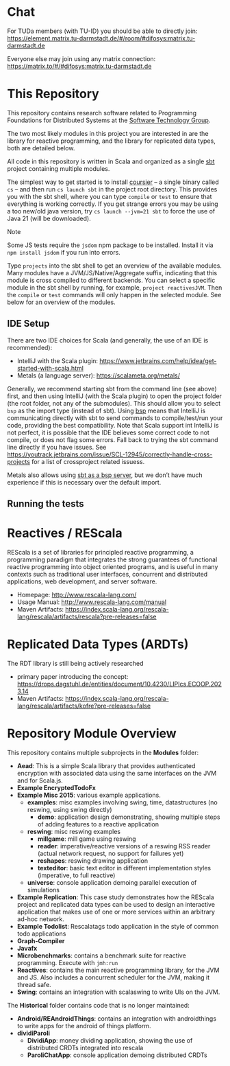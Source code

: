 # Chat

For TUDa members (with TU-ID) you should be able to directly join:
https://element.matrix.tu-darmstadt.de/#/room/#difosys:matrix.tu-darmstadt.de

Everyone else may join using any matrix connection:
https://matrix.to/#/#difosys:matrix.tu-darmstadt.de

# This Repository

This repository contains research software related to Programming Foundations for Distributed Systems at the [Software Technology Group](http://www.stg.tu-darmstadt.de/).

The two most likely modules in this project you are interested in are the library for reactive programming, and the library for replicated data types, both are detailed below.

All code in this repository is written in Scala and organized as a single [sbt](https://www.scala-sbt.org/) project containing multiple modules.

The simplest way to get started is to install [coursier](https://get-coursier.io/docs/cli-installation) – a single binary called `cs` – and then run `cs launch sbt` in the project root directory. This provides you with the sbt shell, where you can type `compile` or `test` to ensure that everything is working correctly. If you get strange errors you may be using a too new/old java version, try `cs launch --jvm=21 sbt` to force the use of Java 21 (will be downloaded).

> [!NOTE]
> Some JS tests require the `jsdom` npm package to be installed. Install it via `npm install jsdom` if you run into errors.

Type `projects` into the sbt shell to get an overview of the available modules. Many modules have a JVM/JS/Native/Aggregate suffix, indicating that this module is cross compiled to different backends. You can select a specific module in the sbt shell by running, for example, `project reactivesJVM`. Then the `compile` or `test` commands will only happen in the selected module. See below for an overview of the modules.

## IDE Setup

There are two IDE choices for Scala (and generally, the use of an IDE is recommended):

* IntelliJ with the Scala plugin: https://www.jetbrains.com/help/idea/get-started-with-scala.html
* Metals (a language server): https://scalameta.org/metals/

Generally, we recommend starting sbt from the command line (see above) first, and then using IntelliJ (with the Scala plugin) to open the project folder (the root folder, not any of the submodules). This should allow you to select `bsp` as the import type (instead of sbt). Using [bsp](https://www.scala-lang.org/blog/2020/10/27/bsp-in-sbt.html) means that IntelliJ is communicating directly with sbt to send commands to compile/test/run your code, providing the best compatibility.
Note that Scala support int IntelliJ is not perfect, it is possible that the IDE believes some correct code to not compile, or does not flag some errors. Fall back to trying the sbt command line directly if you have issues.
See https://youtrack.jetbrains.com/issue/SCL-12945/correctly-handle-cross-projects for a list of crossproject related issuess.

Metals also allows using [sbt as a bsp server](https://scalameta.org/metals/docs/build-tools/sbt/#sbt-build-server), but we don’t have much experience if this is necessary over the default import.


## Running the tests

# Reactives / REScala

REScala is a set of libraries for principled reactive programming,
a programming paradigm that integrates the strong guarantees of functional reactive programming into object oriented programs,
and is useful in many contexts such as traditional user interfaces, concurrent and distributed applications, web development, and server software.

* Homepage: <http://www.rescala-lang.com/>
* Usage Manual: <http://www.rescala-lang.com/manual>
* Maven Artifacts: https://index.scala-lang.org/rescala-lang/rescala/artifacts/rescala?pre-releases=false

# Replicated Data Types (ARDTs)

The RDT library is still being actively researched

* primary paper introducing the concept: https://drops.dagstuhl.de/entities/document/10.4230/LIPIcs.ECOOP.2023.14
* Maven Artifacts: https://index.scala-lang.org/rescala-lang/rescala/artifacts/kofre?pre-releases=false


# Repository Module Overview

This repository contains multiple subprojects in the __Modules__ folder:

* __Aead__: This is a simple Scala library that provides authenticated encryption with associated data using the same interfaces on the JVM and for Scala.js.
* __Example EncryptedTodoFx__
* __Example Misc 2015__: various example applications.
  * __examples__: misc examples involving swing, time, datastructures (no reswing, using swing directly)
    * __demo__: application design demonstrating, showing multiple steps of adding features to a reactive application
  * __reswing__: misc reswing examples
    * __millgame__: mill game using reswing
    * __reader__: imperative/reactive versions of a reswing RSS reader (actual network request, no support for failures yet)
    * __reshapes__: reswing drawing application
    * __texteditor__: basic text editor in different implementation styles (imperative, to full reactive)
  * __universe__: console application demoing parallel execution of simulations
* __Example Replication__: This case study demonstrates how the REScala project and replicated data types can be used to design an interactive application that makes use of one or more services within an arbitrary ad-hoc network.
* __Example Todolist__: Rescalatags todo application in the style of common todo applications
* __Graph-Compiler__
* __Javafx__
* __Microbenchmarks__: contains a benchmark suite for reactive programming.
  Execute with `jmh:run`
* __Reactives__: contains the main reactive programming library, for the JVM and JS.
  Also includes a concurrent scheduler for the JVM, making it thread safe.
* __Swing__: contains an integration with scalaswing to write UIs on the JVM.

The __Historical__ folder contains code that is no longer maintained:

* __Android/REAndroidThings__: contains an integration with androidthings to write apps for the android of things platform.
* __dividiParoli__
  * __DividiApp__: money dividing application, showing the use of distributed CRDTs integrated into rescala
  * __ParoliChatApp__: console application demoing distributed CRDTs
